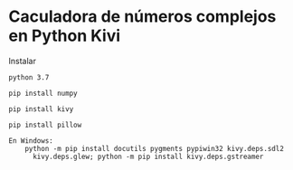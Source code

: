 # Caculadora de números complejos en Python Kivi

Instalar 

    python 3.7
    
    pip install numpy

    pip install kivy

    pip install pillow

    En Windows:
        python -m pip install docutils pygments pypiwin32 kivy.deps.sdl2
          kivy.deps.glew; python -m pip install kivy.deps.gstreamer
